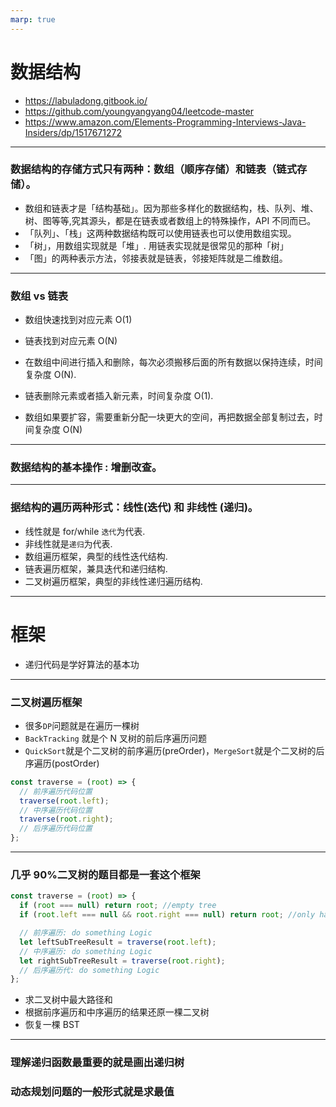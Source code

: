 ```yaml
---
marp: true
---
```


# 数据结构

- https://labuladong.gitbook.io/
- https://github.com/youngyangyang04/leetcode-master
- https://www.amazon.com/Elements-Programming-Interviews-Java-Insiders/dp/1517671272

---

### 数据结构的存储方式只有两种：数组（顺序存储）和链表（链式存储）。

- 数组和链表才是「结构基础」。因为那些多样化的数据结构，栈、队列、堆、树、图等等,究其源头，都是在链表或者数组上的特殊操作，API 不同而已。
- 「队列」、「栈」这两种数据结构既可以使用链表也可以使用数组实现。
- 「树」，用数组实现就是「堆」. 用链表实现就是很常见的那种「树」
- 「图」的两种表示方法，邻接表就是链表，邻接矩阵就是二维数组。

---

### 数组 vs 链表

- 数组快速找到对应元素 O(1)
- 链表找到对应元素 O(N)

- 在数组中间进行插入和删除，每次必须搬移后面的所有数据以保持连续，时间复杂度 O(N).
- 链表删除元素或者插入新元素，时间复杂度 O(1).

- 数组如果要扩容，需要重新分配一块更大的空间，再把数据全部复制过去，时间复杂度 O(N)

---

### 数据结构的基本操作 : 增删改查。

---

### 据结构的遍历两种形式：线性(迭代) 和 非线性 (递归)。

- 线性就是 for/while `迭代`为代表.
- 非线性就是`递归`为代表.
- 数组遍历框架，典型的线性迭代结构.
- 链表遍历框架，兼具迭代和递归结构.
- 二叉树遍历框架，典型的非线性递归遍历结构.

---

# 框架

- 递归代码是学好算法的基本功

---

### 二叉树遍历框架

- 很多`DP`问题就是在遍历一棵树
- `BackTracking` 就是个 N 叉树的前后序遍历问题
- `QuickSort`就是个二叉树的前序遍历(preOrder)，`MergeSort`就是个二叉树的后序遍历(postOrder)

```js
const traverse = (root) => {
  // 前序遍历代码位置
  traverse(root.left);
  // 中序遍历代码位置
  traverse(root.right);
  // 后序遍历代码位置
};
```

---

### 几乎 90%二叉树的题目都是一套这个框架

```js
const traverse = (root) => {
  if (root === null) return root; //empty tree
  if (root.left === null && root.right === null) return root; //only have root node;

  // 前序遍历: do something Logic
  let leftSubTreeResult = traverse(root.left);
  // 中序遍历: do something Logic
  let rightSubTreeResult = traverse(root.right);
  // 后序遍历代: do something Logic
};
```

- 求二叉树中最大路径和
- 根据前序遍历和中序遍历的结果还原一棵二叉树
- 恢复一棵 BST

---

### 理解递归函数最重要的就是画出递归树

### 动态规划问题的一般形式就是求最值
